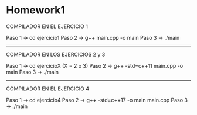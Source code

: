 # Homework1

COMPILADOR EN EL EJERCICIO 1

Paso 1 -> cd ejercicio1
Paso 2 -> g++ main.cpp -o main
Paso 3 -> ./main

------------------------------------------------

COMPILADOR EN LOS EJERCICIOS 2 y 3

Paso 1 -> cd ejercicioX     (X = 2 o 3)
Paso 2 -> g++ -std=c++11 main.cpp -o main
Paso 3 -> ./main

------------------------------------------------

COMPILADOR EN EL EJERCICIO 4

Paso 1 -> cd ejercicio4
Paso 2 -> g++ -std=c++17 -o main main.cpp
Paso 3 -> ./main
